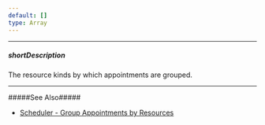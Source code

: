 ```yaml
---
default: []
type: Array
---
```

---
##### shortDescription
The resource kinds by which appointments are grouped.

---
#####See Also#####
- [Scheduler - Group Appointments by Resources](/concepts/05%20Widgets/Scheduler/040%20Resources/030%20Group%20Appointments%20by%20Resources.md '/Documentation/Guide/Widgets/Scheduler/Resources/Group_Appointments_by_Resources/')